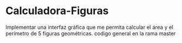 # Calculadora-Figuras
Implementar una interfaz gráfica que me permita calcular el área y el perímetro de 5 figuras geométricas. codigo general en la rama master
